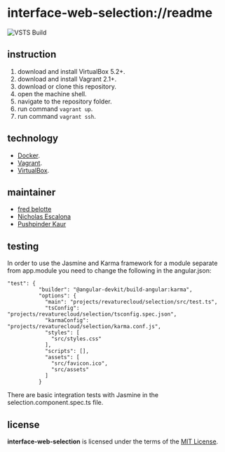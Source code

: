 # interface-web-selection://readme

![VSTS Build](https://revaturecloud.visualstudio.com/_apis/public/build/definitions/56fc7a24-8777-4224-afbd-26fafcce8f2d/9/badge)

## instruction
1. download and install VirtualBox 5.2+.
1. download and install Vagrant 2.1+.
1. download or clone this repository.
1. open the machine shell.
1. navigate to the repository folder.
1. run command `vagrant up`.
1. run command `vagrant ssh`.

## technology
+ [Docker](https://www.docker.com/).
+ [Vagrant](https://www.vagrantup.com/).
+ [VirtualBox](https://www.virtualbox.org/).

## maintainer
+ [fred belotte](https://github.com/fredbelotte)
+ [Nicholas Escalona](https://github.com/escalonn)
+ [Pushpinder Kaur](https://github.com/kaurrevature)

## testing
In order to use the Jasmine and Karma framework for a module separate from app.module you need to change the following in the angular.json:
```
"test": {
          "builder": "@angular-devkit/build-angular:karma",
          "options": {
            "main": "projects/revaturecloud/selection/src/test.ts",
            "tsConfig": "projects/revaturecloud/selection/tsconfig.spec.json",
            "karmaConfig": "projects/revaturecloud/selection/karma.conf.js",
            "styles": [
              "src/styles.css"
            ],
            "scripts": [],
            "assets": [
              "src/favicon.ico",
              "src/assets"
            ]
          }
```
There are basic integration tests with Jasmine in the selection.component.spec.ts file.
## license
__interface-web-selection__ is licensed under the terms of the [MIT License](https://github.com/revaturecloud/interface-web-selection/blob/master/LICENSE).
